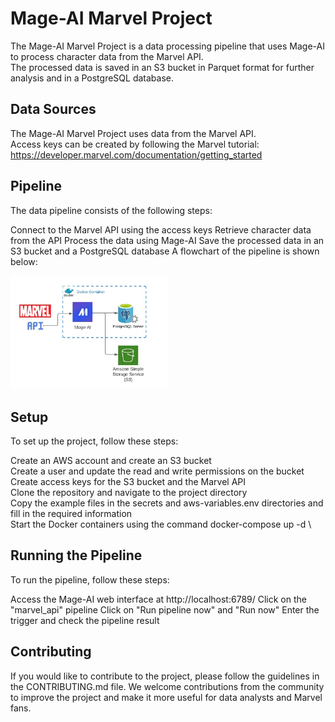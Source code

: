 # Mage-AI Marvel Project
The Mage-AI Marvel Project is a data processing pipeline that uses Mage-AI to process character data from the Marvel API. \
The processed data is saved in an S3 bucket in Parquet format for further analysis and in a PostgreSQL database.

## Data Sources
The Mage-AI Marvel Project uses data from the Marvel API. \
Access keys can be created by following the Marvel tutorial: https://developer.marvel.com/documentation/getting_started

## Pipeline
The data pipeline consists of the following steps:

Connect to the Marvel API using the access keys
Retrieve character data from the API
Process the data using Mage-AI
Save the processed data in an S3 bucket and a PostgreSQL database
A flowchart of the pipeline is shown below:

<img src="https://github.com/deniswoliveira/mage-ai-marvel-project/blob/docs/images/architecture.jpeg" width=50% height=50%>

## Setup
To set up the project, follow these steps:

Create an AWS account and create an S3 bucket \
Create a user and update the read and write permissions on the bucket \
Create access keys for the S3 bucket and the Marvel API \
Clone the repository and navigate to the project directory \
Copy the example files in the secrets and aws-variables.env directories and fill in the required information \
Start the Docker containers using the command docker-compose up -d \

## Running the Pipeline
To run the pipeline, follow these steps:

Access the Mage-AI web interface at http://localhost:6789/
Click on the "marvel_api" pipeline
Click on "Run pipeline now" and "Run now"
Enter the trigger and check the pipeline result

## Contributing
If you would like to contribute to the project, please follow the guidelines in the CONTRIBUTING.md file. We welcome contributions from the community to improve the project and make it more useful for data analysts and Marvel fans.

